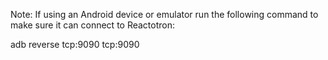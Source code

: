 Note: If using an Android device or emulator run the following command to make sure it can connect to Reactotron:

adb reverse tcp:9090 tcp:9090
